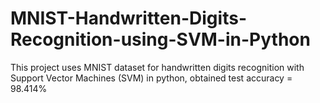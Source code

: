# MNIST-Handwritten-Digits-Recognition-using-SVM-in-Python
This project uses MNIST dataset for handwritten digits recognition with Support Vector Machines (SVM) in python, obtained test accuracy = 98.414%
